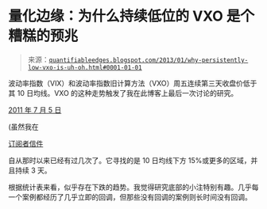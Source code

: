 <!--yml

类别：未分类

日期：2024-05-18 08:44:42

-->

# 量化边缘：为什么持续低位的 VXO 是个糟糕的预兆

> 来源：[`quantifiableedges.blogspot.com/2013/01/why-persistently-low-vxo-is-uh-oh.html#0001-01-01`](http://quantifiableedges.blogspot.com/2013/01/why-persistently-low-vxo-is-uh-oh.html#0001-01-01)

波动率指数（VIX）和波动率指数旧计算方法（VXO）周五连续第三天收盘价低于其 10 日均线。VXO 的这种走势触发了我在此博客上最后一次讨论的研究。

[2011 年 7 月 5 日](http://quantifiableedges.blogspot.com/2011/07/when-vxo-is-extremely-low-for-3-days-in.html)

(虽然我在

[订阅者信件](http://www.quantifiableedges.com/gold)

自从那时以来已经有过几次了。它寻找的是 10 日均线下方 15%或更多的区域，并且持续 3 天。

根据统计表来看，似乎存在下跌的趋势。我觉得研究底部的小注特别有趣。几乎每一个案例都经历了几乎立即的回调，但那些没有回调的案例则长时间没有回调。
